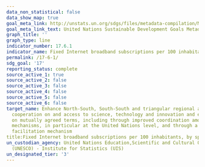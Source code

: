 ```yaml
---
data_non_statistical: false
data_show_map: true
goal_meta_link: http://unstats.un.org/sdgs/files/metadata-compilation/Metadata-Goal-17.pdf
goal_meta_link_text: United Nations Sustainable Development Goals Metadata (pdf 468kB)
graph_title: ''
graph_type: line
indicator_number: 17.6.1
indicator_name: Fixed Internet broadband subscriptions per 100 inhabitants, by speed
permalink: /17-6-1/
sdg_goal: '17'
reporting_status: complete
source_active_1: true
source_active_2: false
source_active_3: false
source_active_4: false
source_active_5: false
source_active_6: false
target_name: Enhance North-South, South-South and triangular regional and international
  cooperation on and access to science, technology and innovation and enhance knowledge-sharing
  on mutually agreed terms, including through improved coordination among existing
  mechanisms, in particular at the United Nations level, and through a global technology
  facilitation mechanism
title:Fixed Internet broadband subscriptions per 100 inhabitants, by speed
un_custodian_agency: United Nations Education,Scientific and Cultural Organisation
  (UNESCO) - Institute for Statistics (UIS)
un_designated_tier: '3'
---
```

